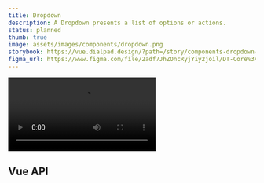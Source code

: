 ```yaml
---
title: Dropdown
description: A Dropdown presents a list of options or actions.
status: planned
thumb: true
image: assets/images/components/dropdown.png
storybook: https://vue.dialpad.design/?path=/story/components-dropdown--default
figma_url: https://www.figma.com/file/2adf7JhZOncRyjYiy2joil/DT-Core%3A-Components-7?node-id=10732%3A69099
---
```


<code-well-header bgclass="d-bgc-white">
  <video class="d-w60p" src="/assets/images/components/preview--dropdown.mp4" autoplay loop></video>
</code-well-header>

## Vue API

<component-vue-table component-name="dropdown" />
